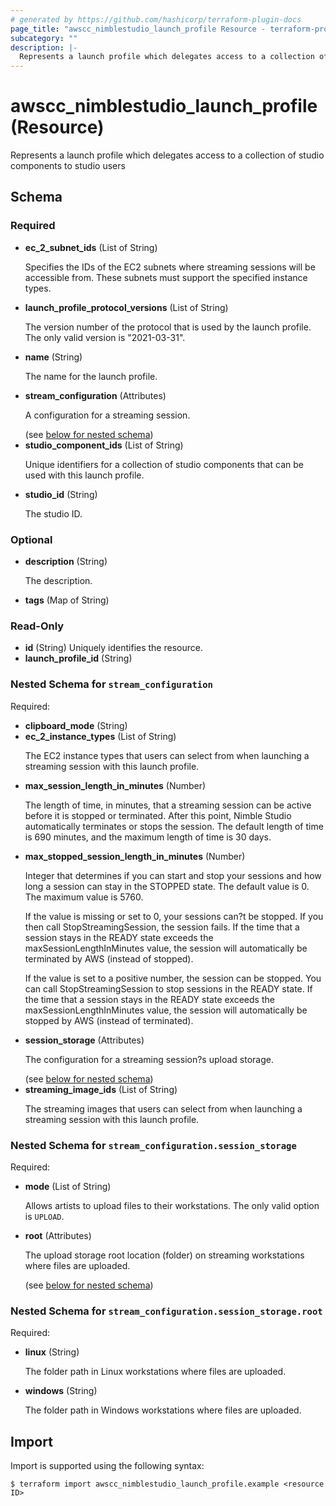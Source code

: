 ```yaml
---
# generated by https://github.com/hashicorp/terraform-plugin-docs
page_title: "awscc_nimblestudio_launch_profile Resource - terraform-provider-awscc"
subcategory: ""
description: |-
  Represents a launch profile which delegates access to a collection of studio components to studio users
---
```


# awscc_nimblestudio_launch_profile (Resource)

Represents a launch profile which delegates access to a collection of studio components to studio users



<!-- schema generated by tfplugindocs -->
## Schema

### Required

- **ec_2_subnet_ids** (List of String) <p>Specifies the IDs of the EC2 subnets where streaming sessions will be accessible from.
            These subnets must support the specified instance types. </p>
- **launch_profile_protocol_versions** (List of String) <p>The version number of the protocol that is used by the launch profile. The only valid
            version is "2021-03-31".</p>
- **name** (String) <p>The name for the launch profile.</p>
- **stream_configuration** (Attributes) <p>A configuration for a streaming session.</p> (see [below for nested schema](#nestedatt--stream_configuration))
- **studio_component_ids** (List of String) <p>Unique identifiers for a collection of studio components that can be used with this
            launch profile.</p>
- **studio_id** (String) <p>The studio ID. </p>

### Optional

- **description** (String) <p>The description.</p>
- **tags** (Map of String)

### Read-Only

- **id** (String) Uniquely identifies the resource.
- **launch_profile_id** (String)

<a id="nestedatt--stream_configuration"></a>
### Nested Schema for `stream_configuration`

Required:

- **clipboard_mode** (String)
- **ec_2_instance_types** (List of String) <p>The EC2 instance types that users can select from when launching a streaming session
            with this launch profile.</p>
- **max_session_length_in_minutes** (Number) <p>The length of time, in minutes, that a streaming session can be active before it is
            stopped or terminated. After this point, Nimble Studio automatically terminates or
            stops the session. The default length of time is 690 minutes, and the maximum length of
            time is 30 days.</p>
- **max_stopped_session_length_in_minutes** (Number) <p>Integer that determines if you can start and stop your sessions and how long a session
            can stay in the STOPPED state. The default value is 0. The maximum value is 5760.</p>
        <p>If the value is missing or set to 0, your sessions can?t be stopped. If you then call
            StopStreamingSession, the session fails. If the time that a session stays in the READY
            state exceeds the maxSessionLengthInMinutes value, the session will automatically be
            terminated by AWS (instead of stopped).</p>
        <p>If the value is set to a positive number, the session can be stopped. You can call
            StopStreamingSession to stop sessions in the READY state. If the time that a session
            stays in the READY state exceeds the maxSessionLengthInMinutes value, the session will
            automatically be stopped by AWS (instead of terminated).</p>
- **session_storage** (Attributes) <p>The configuration for a streaming session?s upload storage.</p> (see [below for nested schema](#nestedatt--stream_configuration--session_storage))
- **streaming_image_ids** (List of String) <p>The streaming images that users can select from when launching a streaming session
            with this launch profile.</p>

<a id="nestedatt--stream_configuration--session_storage"></a>
### Nested Schema for `stream_configuration.session_storage`

Required:

- **mode** (List of String) <p>Allows artists to upload files to their workstations. The only valid option is
                <code>UPLOAD</code>.</p>
- **root** (Attributes) <p>The upload storage root location (folder) on streaming workstations where files are
            uploaded.</p> (see [below for nested schema](#nestedatt--stream_configuration--session_storage--root))

<a id="nestedatt--stream_configuration--session_storage--root"></a>
### Nested Schema for `stream_configuration.session_storage.root`

Required:

- **linux** (String) <p>The folder path in Linux workstations where files are uploaded.</p>
- **windows** (String) <p>The folder path in Windows workstations where files are uploaded.</p>

## Import

Import is supported using the following syntax:

```shell
$ terraform import awscc_nimblestudio_launch_profile.example <resource ID>
```
